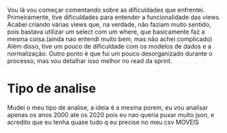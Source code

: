 Vou lá vou começar comentando sobre as dificuldades que enfrentei. Primeiramente, tive dificuldades para entender a funcionalidade das views. Acabei criando várias views que, na verdade, não faziam muito sentido, pois bastava utilizar um select com um where, que basicamente faz a mesma coisa.(ainda nao entendi muito bem, mas não achei complicado) Além disso, tive um pouco de dificuldade com os modelos de dados e a normalização. Outro ponto é que fui um pouco desorganizado durante o processo, mas vou detalhar isso melhor no read da sprint.

















# Tipo de analise 

Mudei o meu tipo de analise, a ideia é a mesma porem, eu vou analisar apenas os anos 2000 ate os 2020
pois eu nao queria puxar muito json, e acredito que eu tenha quase tudo q eu precise no meu csv MOVEIS